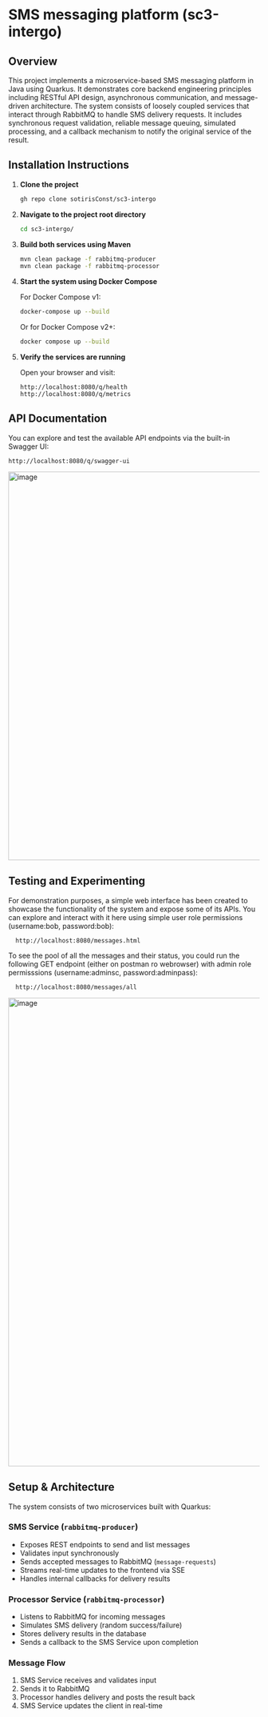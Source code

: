# SMS messaging platform (sc3-intergo)

## Overview

This project implements a microservice-based SMS messaging platform in Java using Quarkus. It demonstrates core backend engineering principles including RESTful API design, asynchronous communication, and message-driven architecture. The system consists of loosely coupled services that interact through RabbitMQ to handle SMS delivery requests. It includes synchronous request validation, reliable message queuing, simulated processing, and a callback mechanism to notify the original service of the result. 

## Installation Instructions

1. **Clone the project**
   ```bash
   gh repo clone sotirisConst/sc3-intergo
   ```

2. **Navigate to the project root directory**
   ```bash
   cd sc3-intergo/
   ```

3. **Build both services using Maven**
   ```bash
   mvn clean package -f rabbitmq-producer
   mvn clean package -f rabbitmq-processor
   ```

4. **Start the system using Docker Compose**

   For Docker Compose v1:
   ```bash
   docker-compose up --build
   ```

   Or for Docker Compose v2+:
   ```bash
   docker compose up --build
   ```

5. **Verify the services are running**

   Open your browser and visit:
   ```text
   http://localhost:8080/q/health
   http://localhost:8080/q/metrics
   ```

## API Documentation

You can explore and test the available API endpoints via the built-in Swagger UI:
   ```text
   http://localhost:8080/q/swagger-ui
   ```
<img width="930" height="777" alt="image" src="https://github.com/user-attachments/assets/e8a8d22e-4f26-4c4b-83a9-bd11132a7171" />

## Testing and Experimenting
For demonstration purposes, a simple web interface has been created to showcase the functionality of the system and expose some of its APIs.
You can explore and interact with it here using simple user role permissions (username:bob, password:bob):
 ```text
   http://localhost:8080/messages.html
   ```
To see the pool of all the messages and their status, you could run the following GET endpoint (either on postman ro webrowser) with admin role permisssions (username:adminsc, password:adminpass):
 ```text
   http://localhost:8080/messages/all
   ```
<img width="919" height="937" alt="image" src="https://github.com/user-attachments/assets/5ca7cf82-cabb-4ac2-bed1-ad0bc0d82132" />

## Setup & Architecture

The system consists of two microservices built with Quarkus:

### SMS Service (`rabbitmq-producer`)
- Exposes REST endpoints to send and list messages
- Validates input synchronously
- Sends accepted messages to RabbitMQ (`message-requests`)
- Streams real-time updates to the frontend via SSE
- Handles internal callbacks for delivery results

### Processor Service (`rabbitmq-processor`)
- Listens to RabbitMQ for incoming messages
- Simulates SMS delivery (random success/failure)
- Stores delivery results in the database
- Sends a callback to the SMS Service upon completion

### Message Flow
1. SMS Service receives and validates input
2. Sends it to RabbitMQ
3. Processor handles delivery and posts the result back
4. SMS Service updates the client in real-time



